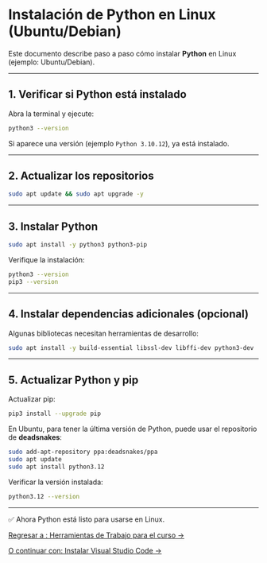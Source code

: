 # Instalación de Python en Linux (Ubuntu/Debian)

Este documento describe paso a paso cómo instalar **Python** en Linux (ejemplo: Ubuntu/Debian).

---

## 1. Verificar si Python está instalado

Abra la terminal y ejecute:

```bash
python3 --version
```

Si aparece una versión (ejemplo `Python 3.10.12`), ya está instalado.

---

## 2. Actualizar los repositorios

```bash
sudo apt update && sudo apt upgrade -y
```

---

## 3. Instalar Python

```bash
sudo apt install -y python3 python3-pip
```

Verifique la instalación:

```bash
python3 --version
pip3 --version
```

---

## 4. Instalar dependencias adicionales (opcional)

Algunas bibliotecas necesitan herramientas de desarrollo:

```bash
sudo apt install -y build-essential libssl-dev libffi-dev python3-dev
```

---

## 5. Actualizar Python y pip

Actualizar pip:

```bash
pip3 install --upgrade pip
```

En Ubuntu, para tener la última versión de Python, puede usar el repositorio de **deadsnakes**:

```bash
sudo add-apt-repository ppa:deadsnakes/ppa
sudo apt update
sudo apt install python3.12
```

Verificar la versión instalada:

```bash
python3.12 --version
```

---

✅ Ahora Python está listo para usarse en Linux.

[Regresar a : Herramientas de Trabajo para el curso &rarr;](semana-1-herramientas.md)

[O continuar con: Instalar Visual Studio Code &rarr;](visual_studio_code.md)
